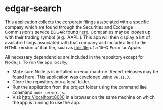 # edgar-search

This application collects the corporate filings associated with a specific
company which are found through the Securities and Exchange Commission's service
EDGAR found [here](https://www.sec.gov/edgar/searchedgar/companysearch.html).
Companies may be looked up with their trading symbol (e.g. 'AAPL'). This app
will then display a list of available filings associated with that company and
include a link to the HTML version of that file, such as [this file](https://www.sec.gov/Archives/edgar/data/320193/000162828017004790/a10-qq22017412017.htm)
of a 10-Q Form for Apple.

All necessary dependencies are included in the repository except for [Node.js](https://nodejs.org/en/). To run the app locally,
* Make sure Node.js is installed on your machine. Recent releases may be found
[here](https://nodejs.org/en/download/). This application was developed using
`v6.11.3`.
* Clone the repository into a local folder.
* Run the application from the project folder using the command line command `node server.js`.
* Visit <http://localhost:8000> in a browser on the same machine on which the app
is running to use the app.
